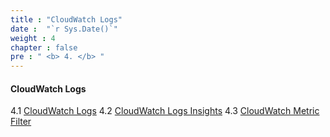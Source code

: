 ```yaml
---
title : "CloudWatch Logs"
date :  "`r Sys.Date()`" 
weight : 4
chapter : false
pre : " <b> 4. </b> "
---
```


#### CloudWatch Logs

4.1 [CloudWatch Logs]()
4.2 [CloudWatch Logs Insights]()
4.3 [CloudWatch Metric Filter]()